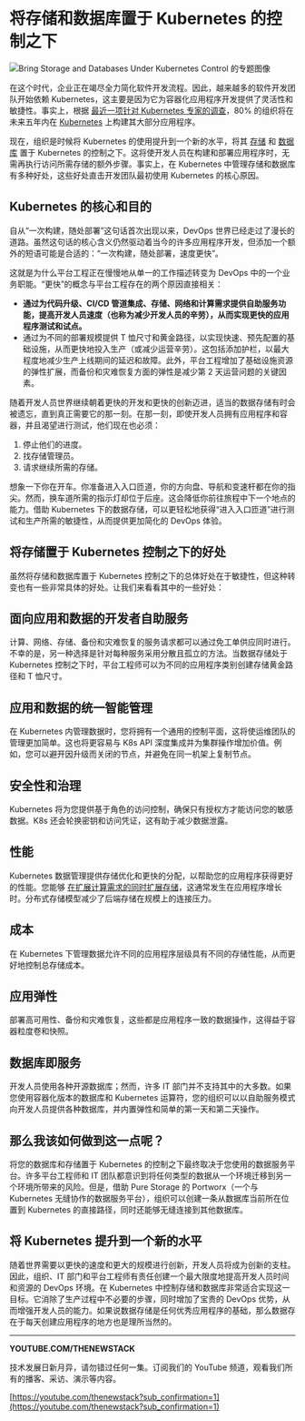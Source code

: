 # 将存储和数据库置于 Kubernetes 的控制之下

![Bring Storage and Databases Under Kubernetes Control 的专题图像](https://cdn.thenewstack.io/media/2024/09/ee08b09c-storage-1024x576.jpg)

在这个时代，企业正在竭尽全力简化软件开发流程。因此，越来越多的软件开发团队开始依赖 Kubernetes，这主要是因为它为容器化应用程序开发提供了灵活性和敏捷性。事实上，根据 [最近一项针对 Kubernetes 专家的调查](https://www.purestorage.com/company/newsroom/press-releases/survey-reveals-surge-in-cloud-native-adoption.html)，80% 的组织将在未来五年内在 [Kubernetes](https://thenewstack.io/kubernetes/) 上构建其大部分应用程序。

现在，组织是时候将 Kubernetes 的使用提升到一个新的水平，将其 [存储](https://thenewstack.io/storage/) 和 [数据库](https://thenewstack.io/how-to-run-databases-in-kubernetes/) 置于 Kubernetes 的控制之下。这将使开发人员在构建和部署应用程序时，无需再执行访问所需存储的额外步骤。事实上，在 Kubernetes 中管理存储和数据库有多种好处，这些好处直击开发团队最初使用 Kubernetes 的核心原因。

## Kubernetes 的核心和目的

自从“一次构建，随处部署”这句话首次出现以来，DevOps 世界已经走过了漫长的道路。虽然这句话的核心含义仍然驱动着当今的许多应用程序开发，但添加一个额外的短语可能是合适的：“一次构建，随处部署，速度更快”。

这就是为什么平台工程正在慢慢地从单一的工作描述转变为 DevOps 中的一个业务职能。“更快”的概念与平台工程存在的两个原因直接相关：

*   **通过为代码升级、CI/CD 管道集成、存储、网络和计算需求提供自助服务功能，提高开发人员速度（也称为减少开发人员的辛劳），从而实现更快的应用程序测试和试点。**
*   通过为不同的部署规模提供 T 恤尺寸和黄金路径，以实现快速、预先配置的基础设施，从而更快地投入生产（或减少运营辛劳）。这包括添加护栏，以最大程度地减少生产上线期间的延迟和故障。此外，平台工程增加了基础设施资源的弹性扩展，而备份和灾难恢复方面的弹性是减少第 2 天运营问题的关键因素。

随着开发人员世界继续朝着更快的开发和更快的创新迈进，适当的数据存储有时会被遗忘，直到真正需要它的那一刻。在那一刻，即使开发人员拥有应用程序和容器，并且渴望进行测试，他们现在也必须：

1.  停止他们的进度。
2.  找存储管理员。
3.  请求继续所需的存储。

想象一下你在开车。你准备进入入口匝道，你的方向盘、导航和变速杆都在你的指尖。然而，换车道所需的指示灯却位于后座。这会降低你前往旅程中下一个地点的能力。借助 Kubernetes 下的数据存储，可以更轻松地获得“进入入口匝道”进行测试和生产所需的敏捷性，从而提供更加简化的 DevOps 体验。

## 将存储置于 Kubernetes 控制之下的好处

虽然将存储和数据库置于 Kubernetes 控制之下的总体好处在于敏捷性，但这种转变也有一些非常具体的好处。让我们来看看其中的一些好处：
## 面向应用和数据的开发者自助服务

计算、网络、存储、备份和灾难恢复的服务请求都可以通过免工单供应同时进行。不幸的是，另一种选择是针对每种服务采用分散且孤立的方法。当数据存储处于 Kubernetes 控制之下时，平台工程师可以为不同的应用程序类别创建存储黄金路径和 T 恤尺寸。

## 应用和数据的统一智能管理

在 Kubernetes 内管理数据时，您将拥有一个通用的控制平面，这将使运维团队的管理更加简单。这也将更容易与 K8s API 深度集成并为集群操作增加价值。例如，您可以避开因升级而关闭的节点，并避免在同一机架上复制节点。

## 安全性和治理

Kubernetes 将为您提供基于角色的访问控制，确保只有授权方才能访问您的敏感数据。K8s 还会轮换密钥和访问凭证，这有助于减少数据泄露。

## 性能

Kubernetes 数据管理提供存储优化和更快的分配，以帮助您的应用程序获得更好的性能。您能够 [在扩展计算需求的同时扩展存储](https://thenewstack.io/why-compute-and-storage-should-be-decoupled-for-log-management-at-scale/)，这通常发生在应用程序增长时。分布式存储模型减少了后端存储在规模上的连接压力。

## 成本

在 Kubernetes 下管理数据允许不同的应用程序层级具有不同的存储性能，从而更好地控制总存储成本。

## 应用弹性

部署高可用性、备份和灾难恢复，这些都是应用程序一致的数据操作，这得益于容器粒度卷和快照。

## 数据库即服务

开发人员使用各种开源数据库；然而，许多 IT 部门并不支持其中的大多数。如果您使用容器化版本的数据库和 Kubernetes 运算符，您的组织可以以自助服务模式向开发人员提供各种数据库，并内置弹性和简单的第一天和第二天操作。

## 那么我该如何做到这一点呢？

将您的数据库和存储置于 Kubernetes 的控制之下最终取决于您使用的数据服务平台。许多平台工程师和 IT 团队都意识到将任何类型的数据从一个环境迁移到另一个环境所带来的风险。但是，借助 Pure Storage 的 Portworx（一个与 Kubernetes 无缝协作的数据服务平台），组织可以创建一条从数据库当前所在位置到 Kubernetes 的直接路径，同时还能够无缝连接到其他数据库。

## 将 Kubernetes 提升到一个新的水平

随着世界需要以更快的速度和更大的规模进行创新，开发人员将成为创新的支柱。因此，组织、IT 部门和平台工程师有责任创建一个最大限度地提高开发人员时间和资源的 DevOps 环境。在 Kubernetes 中控制存储和数据库非常适合实现这一目标。它消除了生产过程中不必要的步骤，同时增加了宝贵的 DevOps 优势，从而增强开发人员的能力。如果说数据存储是任何优秀应用程序的基础，那么数据存在于每天创建应用程序的地方也是理所当然的。

---

**YOUTUBE.COM/THENEWSTACK**

技术发展日新月异，请勿错过任何一集。订阅我们的 YouTube 频道，观看我们所有的播客、采访、演示等内容。

[https://youtube.com/thenewstack?sub_confirmation=1](https://youtube.com/thenewstack?sub_confirmation=1)